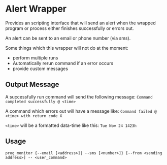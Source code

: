 # Alert Wrapper #

Provides an scripting interface that will send an alert when the wrapped program or process either finishes successfully or errors out.

An alert can be sent to an email or phone number (via sms).

Some things which this wrapper will not do at the moment:

+ perform multiple runs
+ Automatically rerun command if an error occurs
+ provide custom messages

## Output Message ##

A successfully run command will send the following message: `Command completed successfully @ <time>`

A command which errors out will have a message like: `Command failed @ <time> with return code X`

`<time>` will be a formatted data-time like this: `Tue Nov 24 1423h`

## Usage ##

```
prog_monitor {--email [<address>]| --sms [<number>]} [--from <sending address>] -- <user_command>
```